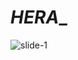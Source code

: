 # _HERA__

![slide-1](https://user-images.githubusercontent.com/109775001/183287752-22def8c3-3584-45ac-ac4f-28d51cd16dc6.jpg)

